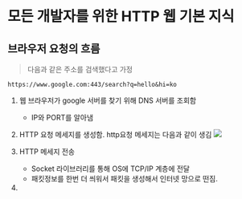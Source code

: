 # 모든 개발자를 위한 HTTP 웹 기본 지식

## 브라우저 요청의 흐름

> 다음과 같은 주소를 검색했다고 가정

```
https://www.google.com:443/search?q=hello&hi=ko
```

1. 웹 브라우저가 google 서버를 찾기 위해 DNS 서버를 조회함

   - IP와 PORT를 알아냄

2. HTTP 요청 메세지를 생성함.
   http요청 메세지는 다음과 같이 생김
   ![](../../screen/http%20%EC%9A%94%EC%B2%AD%EB%A9%94%EC%84%B8%EC%A7%80.png)

3. HTTP 메세지 전송

   - Socket 라이브러리를 통해 OS에 TCP/IP 계층에 전달
   - 패킷정보를 한번 더 씌워서 패킷을 생성해서 인터넷 망으로 떤짐.

4.
